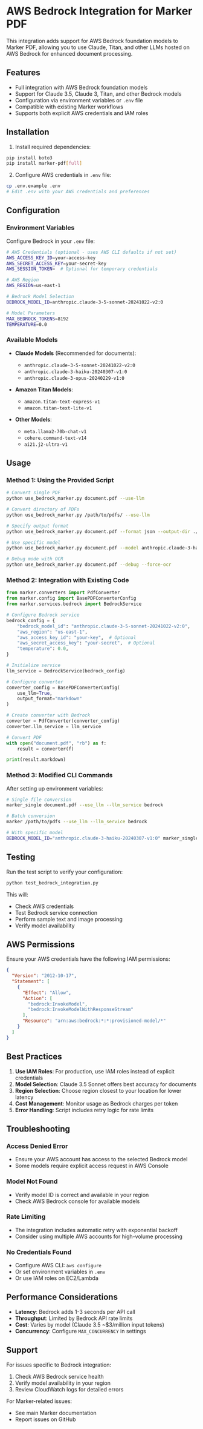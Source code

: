 # AWS Bedrock Integration for Marker PDF

This integration adds support for AWS Bedrock foundation models to Marker PDF, allowing you to use Claude, Titan, and other LLMs hosted on AWS Bedrock for enhanced document processing.

## Features

- Full integration with AWS Bedrock foundation models
- Support for Claude 3.5, Claude 3, Titan, and other Bedrock models
- Configuration via environment variables or `.env` file
- Compatible with existing Marker workflows
- Supports both explicit AWS credentials and IAM roles

## Installation

1. Install required dependencies:
```bash
pip install boto3
pip install marker-pdf[full]
```

2. Configure AWS credentials in `.env` file:
```bash
cp .env.example .env
# Edit .env with your AWS credentials and preferences
```

## Configuration

### Environment Variables

Configure Bedrock in your `.env` file:

```bash
# AWS Credentials (optional - uses AWS CLI defaults if not set)
AWS_ACCESS_KEY_ID=your-access-key
AWS_SECRET_ACCESS_KEY=your-secret-key
AWS_SESSION_TOKEN=  # Optional for temporary credentials

# AWS Region
AWS_REGION=us-east-1

# Bedrock Model Selection
BEDROCK_MODEL_ID=anthropic.claude-3-5-sonnet-20241022-v2:0

# Model Parameters
MAX_BEDROCK_TOKENS=8192
TEMPERATURE=0.0
```

### Available Models

- **Claude Models** (Recommended for documents):
  - `anthropic.claude-3-5-sonnet-20241022-v2:0`
  - `anthropic.claude-3-haiku-20240307-v1:0`
  - `anthropic.claude-3-opus-20240229-v1:0`

- **Amazon Titan Models**:
  - `amazon.titan-text-express-v1`
  - `amazon.titan-text-lite-v1`

- **Other Models**:
  - `meta.llama2-70b-chat-v1`
  - `cohere.command-text-v14`
  - `ai21.j2-ultra-v1`

## Usage

### Method 1: Using the Provided Script

```bash
# Convert single PDF
python use_bedrock_marker.py document.pdf --use-llm

# Convert directory of PDFs
python use_bedrock_marker.py /path/to/pdfs/ --use-llm

# Specify output format
python use_bedrock_marker.py document.pdf --format json --output-dir ./results

# Use specific model
python use_bedrock_marker.py document.pdf --model anthropic.claude-3-haiku-20240307-v1:0

# Debug mode with OCR
python use_bedrock_marker.py document.pdf --debug --force-ocr
```

### Method 2: Integration with Existing Code

```python
from marker.converters import PdfConverter
from marker.config import BasePDFConverterConfig
from marker.services.bedrock import BedrockService

# Configure Bedrock service
bedrock_config = {
    "bedrock_model_id": "anthropic.claude-3-5-sonnet-20241022-v2:0",
    "aws_region": "us-east-1",
    "aws_access_key_id": "your-key",  # Optional
    "aws_secret_access_key": "your-secret",  # Optional
    "temperature": 0.0,
}

# Initialize service
llm_service = BedrockService(bedrock_config)

# Configure converter
converter_config = BasePDFConverterConfig(
    use_llm=True,
    output_format="markdown"
)

# Create converter with Bedrock
converter = PdfConverter(converter_config)
converter.llm_service = llm_service

# Convert PDF
with open("document.pdf", "rb") as f:
    result = converter(f)

print(result.markdown)
```

### Method 3: Modified CLI Commands

After setting up environment variables:

```bash
# Single file conversion
marker_single document.pdf --use_llm --llm_service bedrock

# Batch conversion
marker /path/to/pdfs --use_llm --llm_service bedrock

# With specific model
BEDROCK_MODEL_ID="anthropic.claude-3-haiku-20240307-v1:0" marker_single document.pdf --use_llm
```

## Testing

Run the test script to verify your configuration:

```bash
python test_bedrock_integration.py
```

This will:
- Check AWS credentials
- Test Bedrock service connection
- Perform sample text and image processing
- Verify model availability

## AWS Permissions

Ensure your AWS credentials have the following IAM permissions:

```json
{
  "Version": "2012-10-17",
  "Statement": [
    {
      "Effect": "Allow",
      "Action": [
        "bedrock:InvokeModel",
        "bedrock:InvokeModelWithResponseStream"
      ],
      "Resource": "arn:aws:bedrock:*:*:provisioned-model/*"
    }
  ]
}
```

## Best Practices

1. **Use IAM Roles**: For production, use IAM roles instead of explicit credentials
2. **Model Selection**: Claude 3.5 Sonnet offers best accuracy for documents
3. **Region Selection**: Choose region closest to your location for lower latency
4. **Cost Management**: Monitor usage as Bedrock charges per token
5. **Error Handling**: Script includes retry logic for rate limits

## Troubleshooting

### Access Denied Error
- Ensure your AWS account has access to the selected Bedrock model
- Some models require explicit access request in AWS Console

### Model Not Found
- Verify model ID is correct and available in your region
- Check AWS Bedrock console for available models

### Rate Limiting
- The integration includes automatic retry with exponential backoff
- Consider using multiple AWS accounts for high-volume processing

### No Credentials Found
- Configure AWS CLI: `aws configure`
- Or set environment variables in `.env`
- Or use IAM roles on EC2/Lambda

## Performance Considerations

- **Latency**: Bedrock adds 1-3 seconds per API call
- **Throughput**: Limited by Bedrock API rate limits
- **Cost**: Varies by model (Claude 3.5 ~$3/million input tokens)
- **Concurrency**: Configure `MAX_CONCURRENCY` in settings

## Support

For issues specific to Bedrock integration:
1. Check AWS Bedrock service health
2. Verify model availability in your region
3. Review CloudWatch logs for detailed errors

For Marker-related issues:
- See main Marker documentation
- Report issues on GitHub